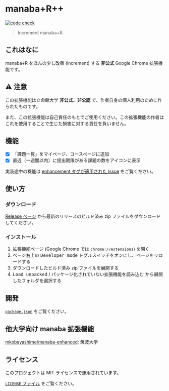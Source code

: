 # manaba+R++

[![code check](https://github.com/ygkn/manaba_R_incremented/actions/workflows/code-check.yml/badge.svg)](https://github.com/ygkn/manaba_R_incremented/actions/workflows/code-check.yml)

> Increment manaba+R.

## これはなに

manaba+R をほんの少し改善 (increment) する **非公式** Google Chrome 拡張機能です。

## ⚠ 注意

この拡張機能は立命館大学 **非公式、非公認** で、作者自身の個人利用のために作られたものです。

また、この拡張機能は自己責任のもとでご使用ください。この拡張機能の作者はこれを使用することで生じた損害に対する責任を負いません。

## 機能

- [x] 「課題一覧」をマイページ、コースページに追加
- [x] 直近（一週間以内）に提出期限がある課題の数をアイコンに表示

実装途中の機能は [enhancement タグが適用された Issue](https://github.com/ygkn/manaba_R_incremented/issues?q=is%3Aopen+is%3Aissue+label%3Aenhancement) をご覧ください。

## 使い方

### ダウンロード

[Release ページ](https://github.com/xryuseix/manaba_R_incremented/releases) から最新のリリースのビルド済み zip ファイルをダウンロードしてください。

### インストール

1. 拡張機能ページ (Google Chrome では `chrome://extensions`) を開く
2. ページ右上の <kbd>Developer mode</kbd> トグルスイッチをオンにし、ページをリロードする
3. ダウンロードしたビルド済み zip ファイルを展開する
4. <kbd>Load unpacked</kbd> / <kbd>パッケージ化されていない拡張機能を読み込む</kbd> から展開したフォルダを選択する

## 開発

[`package.json`](./package.json) をご覧ください。

## 他大学向け manaba 拡張機能

[mkobayashime/manaba-enhanced](https://github.com/mkobayashime/manaba-enhanced): 筑波大学

## ライセンス

このプロジェクトは MIT ライセンスで運用されています。

[`LICENSE` ファイル](./LICENSE) をご覧ください。
